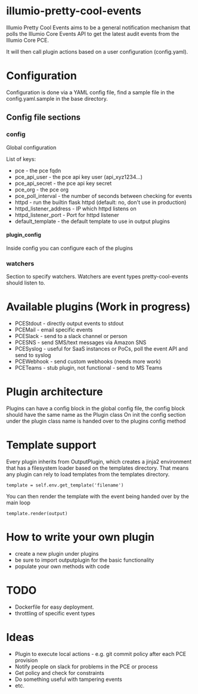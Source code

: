 # illumio-pretty-cool-events

Illumio Pretty Cool Events aims to be a general notification mechanism that polls
the Illumio Core Events API to get the latest audit events from the Illumio Core PCE.

It will then call plugin actions based on a user configuration (config.yaml).

# Configuration

Configuration is done via a YAML config file, find a sample file in the
config.yaml.sample in the base directory.

## Config file sections

### config

Global configuration

List of keys:

* pce - the pce fqdn
* pce_api_user - the pce api key user (api_xyz1234...)
* pce_api_secret - the pce api key secret
* pce_org - the pce org
* pce_poll_interval - the number of seconds between checking for events
* httpd - run the builtin flask httpd (default: no, don't use in production)
* httpd_listener_address - IP which httpd listens on
* httpd_listener_port - Port for httpd listener
* default_template - the default template to use in output plugins

#### plugin_config

Inside config you can configure each of the plugins

### watchers

Section to specify watchers. Watchers are event types pretty-cool-events should listen to.


# Available plugins (Work in progress)

* PCEStdout  - directly output events to stdout
* PCEMail    - email specific events
* PCESlack   - send to a slack channel or person
* PCESNS     - send SMS/text messages via Amazon SNS
* PCESyslog  - useful for SaaS instances or PoCs, poll the event API and send to syslog
* PCEWebhook - send custom webhooks (needs more work)
* PCETeams   - stub plugin, not functional - send to MS Teams



# Plugin architecture

Plugins can have a config block in the global config file, the config block
should have the same name as the Plugin class On init the config section under
the plugin class name is handed over to the plugins config method

# Template support

Every plugin inherits from OutputPlugin, which creates a jinja2 environment
that has a filesystem loader based on the templates directory.
That means any plugin can rely to load templates from the templates directory.

    template = self.env.get_template('filename')

You can then render the template with the event being handed over by the main
loop

    template.render(output)

# How to write your own plugin

* create a new plugin under plugins
* be sure to import outputplugin for the basic functionality
* populate your own methods with code

# TODO

* Dockerfile for easy deployment.
* throttling of specific event types

# Ideas

* Plugin to execute local actions - e.g. git commit policy after each PCE provision
* Notify people on slack for problems in the PCE or process
* Get policy and check for constraints
* Do something useful with tampering events
* etc.
